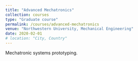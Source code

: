 ```yaml
---
title: "Advanced Mechatronics"
collection: courses
type: "Graduate course"
permalink: /courses/advanced-mechatronics
venue: "Northwestern University, Mechanical Engineering"
date: 2020-02-01
# location: "City, Country"
---
```


Mechatronic systems prototyping.
